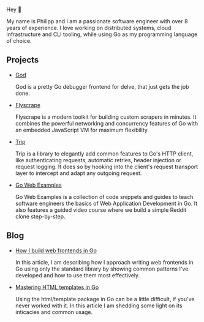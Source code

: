 Hey 👋

My name is Philipp and I am a passionate software engineer with over 8 years of experience. 
I love working on distributed systems, cloud infrastructure and CLI tooling, while using Go as my programming language of choice.

## Projects

- [God](https://github.com/philippta/god)

  God is a pretty Go debugger frontend for delve, that
  just gets the job done.

- [Flyscrape](https://github.com/philippta/flyscrape)

  Flyscrape is a modern toolkit for building custom scrapers in
minutes. It combines the powerful networking and concurrency
features of Go with an embedded JavaScript VM for maximum
flexibility.

- [Trip](https://github.com/philippta/trip)

  Trip is a library to elegantly add common features to Go's HTTP client, 
like authenticating requests, automatic retries, header injection or request logging.
It does so by hooking into the client's request transport layer to intercept and adapt any outgoing request.


- [Go Web Examples](https://gowebexamples.com)

  Go Web Examples is a collection of code snippets and guides to
teach software engineers the basics of Web Application
Development in Go. It also features a guided video course where we
build a simple Reddit clone step-by-step.

## Blog

- [How I build web frontends in Go](https://philipptanlak.com/web-frontends-in-go/)

  In this article, I am describing how I approach writing web frontends in Go using only the standard library by showing common patterns I've developed and how to use them most effectively.

- [Mastering HTML templates in Go](https://philipptanlak.com/mastering-html-templates-in-go-the-fundamentals/)

  Using the html/template package in Go can be a little difficult, if you've never worked with it. In this article I am shedding some light on its inticacies and common usage.
